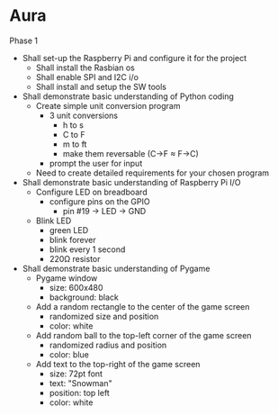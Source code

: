 # Aura

Phase 1 
- Shall set-up the Raspberry Pi and configure it for the project 
	- Shall install the Rasbian os 
	- Shall enable SPI and I2C i/o 
	- Shall install and setup the SW tools 
- Shall demonstrate basic understanding of Python coding 
	- Create simple unit conversion program 
		- 3 unit conversions 
			- h to s
			- C to F
			- m to ft
			- make them reversable (C->F ≈ F->C)
		- prompt the user for input 
	- Need to create detailed requirements for your chosen program
- Shall demonstrate basic understanding of Raspberry Pi I/O 
	- Configure LED on breadboard 
		- configure pins on the GPIO 
			- pin #19 -> LED -> GND
	- Blink LED 
		- green LED 
		- blink forever
		- blink every 1 second
		- 220Ω resistor
- Shall demonstrate basic understanding of Pygame 
	- Pygame window
		- size: 600x480
		- background: black
	- Add a random rectangle to the center of the game screen 
		- randomized size and position
		- color: white
	- Add random ball to the top-left corner of the game screen 
		- randomized radius and position
		- color: blue
	- Add text to the top-right of the game screen 
		- size: 72pt font
		- text: "Snowman"
		- position: top left
		- color: white
